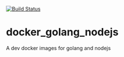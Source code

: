 [![Build Status](https://travis-ci.org/junhuqc/docker_golang_nodejs.svg?branch=master)](https://travis-ci.org/junhuqc/docker_golang_nodejs)

# docker_golang_nodejs
A dev docker images for golang and nodejs
